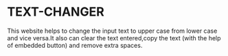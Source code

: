 # TEXT-CHANGER
This website helps to change the input text to upper case from lower case and vice versa.It also can clear the text entered,copy the text (with the help of embedded button) and remove extra spaces.
